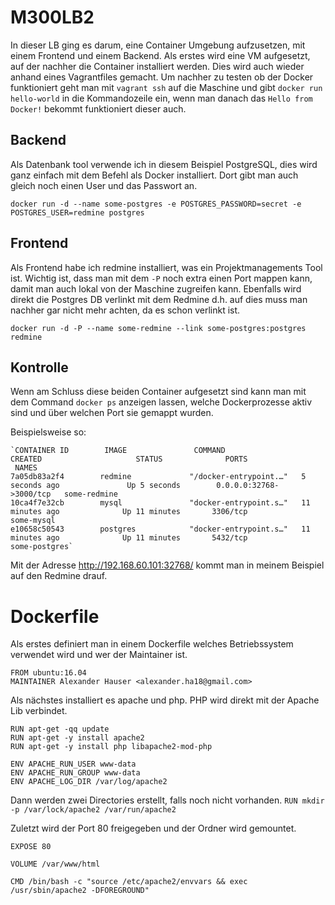 # M300LB2
In dieser LB ging es darum, eine Container Umgebung aufzusetzen, mit einem Frontend und einem Backend.
Als erstes wird eine VM aufgesetzt, auf der nachher die Container installiert werden. Dies wird auch wieder anhand eines Vagrantfiles gemacht. Um nachher zu testen ob der Docker funktioniert geht man mit `vagrant ssh` auf die Maschine und gibt `docker run hello-world` in die Kommandozeile ein, wenn man danach das `Hello from Docker!` bekommt funktioniert dieser auch.

## Backend
Als Datenbank tool verwende ich in diesem Beispiel PostgreSQL, dies wird ganz einfach mit dem Befehl als Docker installiert. Dort gibt man auch gleich noch einen User und das Passwort an.
 
`docker run -d --name some-postgres -e POSTGRES_PASSWORD=secret -e POSTGRES_USER=redmine postgres`

## Frontend
Als Frontend habe ich redmine installiert, was ein Projektmanagements Tool ist. Wichtig ist, dass man mit dem `-P` noch extra einen Port mappen kann, damit man auch lokal von der Maschine zugreifen kann. Ebenfalls wird direkt die Postgres DB verlinkt mit dem Redmine d.h. auf dies muss man nachher gar nicht mehr achten, da es schon verlinkt ist.
 
`docker run -d -P --name some-redmine --link some-postgres:postgres redmine`

## Kontrolle
Wenn am Schluss diese beiden Container aufgesetzt sind kann man mit dem Command `docker ps` anzeigen lassen, welche Dockerprozesse aktiv sind und über welchen Port sie gemappt wurden.

Beispielsweise so:

    `CONTAINER ID        IMAGE               COMMAND                  CREATED                     STATUS              PORTS            
     NAMES
    7a05db83a2f4        redmine             "/docker-entrypoint.…"   5 seconds ago               Up 5 seconds        0.0.0.0:32768-  >3000/tcp   some-redmine
    10ca4f7e32cb        mysql               "docker-entrypoint.s…"   11 minutes ago              Up 11 minutes       3306/tcp                  some-mysql
    e10658c50543        postgres            "docker-entrypoint.s…"   11 minutes ago              Up 11 minutes       5432/tcp                  some-postgres`
Mit der Adresse http://192.168.60.101:32768/ kommt man in meinem Beispiel auf den Redmine drauf.


# Dockerfile
Als erstes definiert man in einem Dockerfile welches Betriebssystem verwendet wird und wer der Maintainer ist.
```
FROM ubuntu:16.04
MAINTAINER Alexander Hauser <alexander.ha18@gmail.com>
```

Als nächstes installiert es apache und php. PHP wird direkt mit der Apache Lib verbindet.
```
RUN apt-get -qq update
RUN apt-get -y install apache2
RUN apt-get -y install php libapache2-mod-php

ENV APACHE_RUN_USER www-data
ENV APACHE_RUN_GROUP www-data
ENV APACHE_LOG_DIR /var/log/apache2
```

Dann werden zwei Directories erstellt, falls noch nicht vorhanden.
`RUN mkdir -p /var/lock/apache2 /var/run/apache2`

Zuletzt wird der Port 80 freigegeben und der Ordner wird gemountet.
```
EXPOSE 80

VOLUME /var/www/html

CMD /bin/bash -c "source /etc/apache2/envvars && exec /usr/sbin/apache2 -DFOREGROUND"
```
